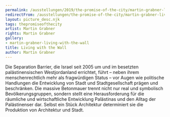 ```yaml
---
permalink: /ausstellungen/2019/the-promise-of-the-city/martin-grabner-living-with-the-wall/
redirectFrom: /ausstellungen/the-promise-of-the-city/martin-grabner-living-with-the-wall/
layout: picture_desc.njk
tags: thepromiseofthecity
artist: Martin Grabner
rights: Martin Grabner
gallery:
- martin-grabner-living-with-the-wall
title: Living with the Wall
author: Martin Grabner
---
```



Die Separation Barrier, die Israel seit 2005 um und im besetzten palästinensischen Westjordanland errichtet, führt – neben ihrem menschenrechtlich mehr als fragwürdigen Status – vor Augen wie politische Handlungen die Entwicklung von Stadt und Stadtgesellschaft prägen und beschränken. Die massive Betonmauer trennt nicht nur real und symbolisch Bevölkerungsgruppen, sondern stellt eine Herausforderung für die räumliche und wirtschaftliche Entwicklung Palästinas und den Alltag der Palästinenser dar. Selbst ein Stück Architektur determiniert sie die Produktion von Architektur und Stadt.
